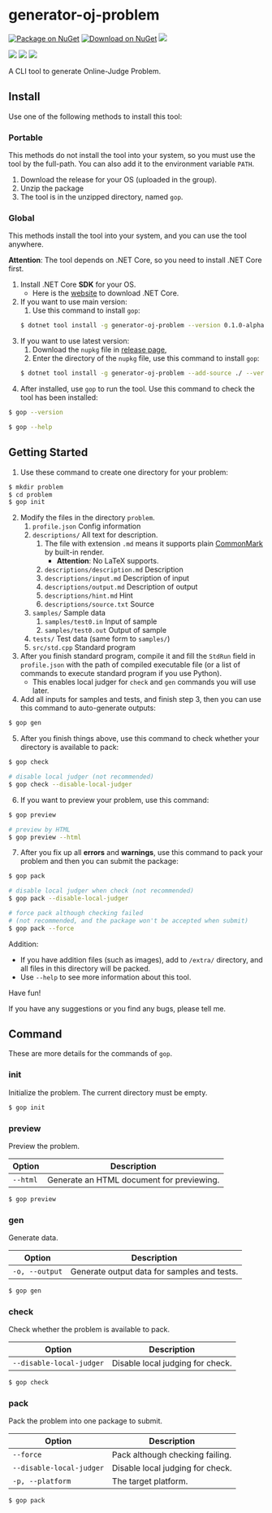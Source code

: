 # generator-oj-problem

[![Package on NuGet](https://img.shields.io/nuget/vpre/generator-oj-problem.svg)]() [![Download on NuGet](https://img.shields.io/nuget/dt/generator-oj-problem.svg)](https://www.nuget.org/packages/generator-oj-problem/) ![](https://img.shields.io/badge/platform-windows%20%7C%20macos%20%7C%20linux-blue.svg) 

![](https://img.shields.io/librariesio/github/StardustDL/generator-oj-problem.svg) ![](https://img.shields.io/github/issues/StardustDL/generator-oj-problem.svg) [![](https://img.shields.io/github/license/StardustDL/generator-oj-problem.svg)](https://github.com/StardustDL/generator-oj-problem/blob/master/LICENSE.txt)

A CLI tool to generate Online-Judge Problem.

## Install

Use one of the following methods to install this tool:

### Portable

This methods do not install the tool into your system, so you must use the tool by the full-path.
You can also add it to the environment variable `PATH`.

1. Download the release for your OS (uploaded in the group).
2. Unzip the package
3. The tool is in the unzipped directory, named `gop`.

### Global

This methods install the tool into your system, and you can use the tool anywhere.

**Attention**: The tool depends on .NET Core, so you need to install .NET Core first.

1. Install .NET Core **SDK** for your OS.
   - Here is the [website](https://dotnet.microsoft.com/download) to download .NET Core.
2. If you want to use main version:
   1. Use this command to install `gop`:
   ```sh
   $ dotnet tool install -g generator-oj-problem --version 0.1.0-alpha
   ```
3. If you want to use latest version:
   1. Download the `nupkg` file in [release page](https://github.com/StardustDL/generator-oj-problem/releases),
   2. Enter the directory of the `nupkg` file, use this command to install `gop`:
   ```sh
   $ dotnet tool install -g generator-oj-problem --add-source ./ --version 0.1.0-alpha
   ```
4. After installed, use `gop` to run the tool. Use this command to check the tool has been installed:
```sh
$ gop --version

$ gop --help
```

## Getting Started

1. Use these command to create one directory for your problem:
```sh
$ mkdir problem
$ cd problem
$ gop init
```
2. Modify the files in the directory `problem`.
   1. `profile.json` Config information
   2. `descriptions/` All text for description. 
      1. The file with extension `.md` means it supports plain [CommonMark](https://commonmark.org/) by built-in render. 
         - **Attention**: No LaTeX supports.
      2. `descriptions/description.md` Description
      3. `descriptions/input.md` Description of input
      4. `descriptions/output.md` Description of output
      5. `descriptions/hint.md` Hint
      6. `descriptions/source.txt` Source
   3. `samples/` Sample data
      1. `samples/test0.in` Input of sample
      2. `samples/test0.out` Output of sample
   4. `tests/` Test data (same form to `samples/`)
   5. `src/std.cpp` Standard program
3.  After you finish standard program, compile it and fill the `StdRun` field in `profile.json` with the path of compiled executable file (or a list of commands to execute standard program if you use Python).
    - This enables local judger for `check` and `gen` commands you will use later.
4. Add all inputs for samples and tests, and finish step 3, then you can use this command to auto-generate outputs:
```sh
$ gop gen
```
5. After you finish things above, use this command to check whether your directory is available to pack:
```sh
$ gop check

# disable local judger (not recommended)
$ gop check --disable-local-judger
```
6. If you want to preview your problem, use this command:
```sh
$ gop preview

# preview by HTML
$ gop preview --html
```
7. After you fix up all **errors** and **warnings**, use this command to pack your problem and then you can submit the package:
```sh
$ gop pack

# disable local judger when check (not recommended)
$ gop pack --disable-local-judger

# force pack although checking failed
# (not recommended, and the package won't be accepted when submit)
$ gop pack --force
```

Addition:
- If you have addition files (such as images), add to `/extra/` directory, and all files in this directory will be packed.
- Use `--help` to see more information about this tool.

Have fun!

If you have any suggestions or you find any bugs, please tell me.

## Command

These are more details for the commands of `gop`.

### init

Initialize the problem. The current directory must be empty.

```sh
$ gop init
```

### preview

Preview the problem.

|Option|Description|
|-|-|
|`--html`|Generate an HTML document for previewing.|

```sh
$ gop preview
```

### gen

Generate data.

|Option|Description|
|-|-|
|`-o, --output`|Generate output data for samples and tests.|

```sh
$ gop gen
```

### check

Check whether the problem is available to pack.

|Option|Description|
|-|-|
|`--disable-local-judger`|Disable local judging for check.|

```sh
$ gop check
```

### pack

Pack the problem into one package to submit.

|Option|Description|
|-|-|
|`--force`|Pack although checking failing.|
|`--disable-local-judger`|Disable local judging for check.|
|`-p, --platform`|The target platform.|

```sh
$ gop pack
```